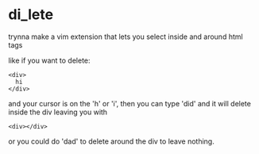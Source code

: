 # di_lete

trynna make a vim extension that lets you select inside and around html tags

like if you want to delete:
```
<div>
  hi
</div>
```

and your cursor is on the 'h' or 'i', then you can type 'did' and it will delete inside the div leaving you with 

```
<div></div>
```

or you could do 'dad' to delete around the div to leave nothing.
